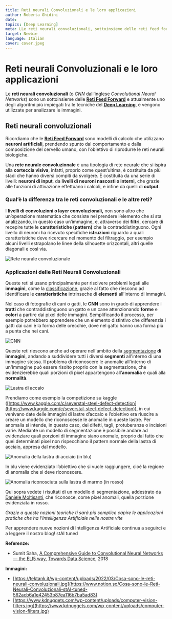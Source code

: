 ```yaml
---
title: Reti neurali Convoluzionali e le loro applicazioni
author: Roberta Ghidini
date: 
topics: [Deep Learning]
meta: LLe reti neurali convoluzionali, sottoinsieme delle reti feed forward, sono uno degli algoritmi più impiegati tra le tecniche del Deep Learning.
target: Newbie
language: Italian
cover: cover.jpeg
---
```



# **Reti neurali Convoluzionali e le loro applicazioni**

Le **reti neurali convoluzionali** (o *CNN* dall’inglese *Convolutional Neural Networks*) sono un sottoinsieme delle **[Reti Feed Forward](./../cosa-sono-le-reti-neurali-artificiali/Cosa%20sono%20le%20reti%20neurali%20artificiali.md)** e attualmente uno degli algoritmi più impiegati tra le tecniche del **[Deep Learning](../introduzione-e-primi-passi-sul-deep-learning/Introduzione%20e%20primi%20passi%20nel%20Deep%20Learning.md)**, e vengono utilizzate per analizzare le immagini.


## **Reti neurali convoluzionali**

Ricordiamo che le **[Reti Feed Forward](./../cosa-sono-le-reti-neurali-artificiali/Cosa%20sono%20le%20reti%20neurali%20artificiali.md)** sono modelli di calcolo che utilizzano **neuroni artificiali**, prendendo spunto dal comportamento e dalla composizione del cervello umano, con l’obiettivo di riprodurre le reti neurali biologiche.

Una **rete neurale convoluzionale** è una tipologia di rete neurale che si ispira alla **corteccia visiva**, infatti, proprio come quest’ultima, è costituita da più stadi che hanno diversi compiti da svolgere. È costituita da una serie di livelli: **neuroni di input**, da **livelli di neuroni nascosti o interni,** che grazie alle funzioni di attivazione effettuano i calcoli, e infine da quelli di **output**.

### Q**ual’è la differenza tra le reti convoluzionali e le altre reti?**

I **livelli di convoluzioni o layer convoluzionali,** non sono altro che un’operazione matematica che consiste nel prendere l’elemento che si sta analizzando, in questo caso un’immagine, e, attraverso dei **filtri**, cercare di recepire tutte le **caratteristiche (pattern)** che la contraddistinguono. Ogni livello di neuroni ha ricevuto specifiche **istruzioni** riguardo a quali caratteristiche deve ricercare nel momento del filtraggio, per esempio alcuni livelli estrapolano le linee della silhouette orizzontali, altri quelle diagonali e così via.

![Rete neurale convoluzionale](https://www.kdnuggets.com/wp-content/uploads/computer-vision-filters.jpg)

### Applicazioni delle Reti Neurali Convoluzionali

Queste reti si usano principalmente per risolvere problemi legati alle **immagini**, come la [classificazione](..), grazie al fatto che riescono ad identificare le **caratteristiche** intrinseche di **elementi** all'interno di immagini. 

Nel caso di fotografie di cani o gatti, le **CNN** sono in grado di apprendere i **tratti** che contraddistinguono un gatto e un cane attenzionando **forme** e **colori** a partire dai pixel delle immagini. Semplificando il processo, per esempio potrebbero apprendere che un elemento distintivo che differenzia i gatti dai cani è la forma delle orecchie, dove nel gatto hanno una forma più a punta che nei cani.

![CNN](./Untitled.png)


Queste reti riescono anche ad operare nell'ambito della [segmentazione](...) **di immagini**, andando a suddividere tutti i diversi **segmenti** all'interno di una immagine stessa. Il problema di riconoscere le anomalie all'interno di un'immagine può essere risolto proprio con la segmentazione, che evidenzierebbe quali porzioni di pixel appartengono all’**anomalia** e quali alla **normalità**. 

![Lastra di accaio](./1207_2e8734c46.jpg.png)

Prendiamo come esempio la competizione su kaggle ([https://www.kaggle.com/c/severstal-steel-defect-detection](https://www.kaggle.com/c/severstal-steel-defect-detection)), in cui venivano date delle immagini di lastre d’accaio e l’obiettivo era riuscire a creare un modello che riconoscesse le anomalie in queste lastre. Per anomalia si intende, in questo caso, dei difetti, tagli, protuberanze o incisioni varie. Mediante un modello di segmentazione è possibile andare ad evidenziare quali porzioni di immagine siano anomale, proprio dal fatto che quei determinati pixel non rispecchiano il pattern normale della lastra di acciaio, appresa dal modello.

![Anomalia della lastra di acciaio (in blu)](./1207_2e8734c46.jpg_MASK.png)

In blu viene evidenziato l’obiettivo che si vuole raggiungere, cioè la regione di anomalia che si deve riconoscere.

![Anomalia riconosciuta sulla lastra di marmo (in rosso)](./1207_CONV_full_masked_map.png)


Qui sopra vedete i risultati di un modello di segmentazione, addestrato da [Daniele Moltisanti](https://www.linkedin.com/in/daniele-moltisanti/), che riconosce, come pixel anomali, quella porzione evidenziata in rosso.

*Grazie a queste nozioni teoriche ti sarà più semplice capire le applicazioni pratiche che ha l’Intelligenza Artificiale nelle nostre vite*

Per apprendere nuove nozioni di Intelligenza Artificiale continua a seguirci e a leggere il nostro blog! stAI tuned 

**Referenze:** 

- Sumit Saha, [A Comprehensive Guide to Convolutional Neural Networks — the ELI5 way](https://towardsdatascience.com/a-comprehensive-guide-to-convolutional-neural-networks-the-eli5-way-3bd2b1164a53), [Towards Data Science](https://towardsdatascience.com/?source=post_page-----3bd2b1164a53--------------------------------), 2018

**Immagini:**

- [https://tektank.it/wp-content/uploads/2022/03/Cosa-sono-le-reti-neurali-convoluzionali.jpg](https://www.notion.so/Cosa-sono-le-Reti-Neurali-Convoluzionali-stAI-tuned-562acb6a1e42453b87ea116b7ba5ad83)
- [https://www.kdnuggets.com/wp-content/uploads/computer-vision-filters.jpg](https://www.kdnuggets.com/wp-content/uploads/computer-vision-filters.jpg)
